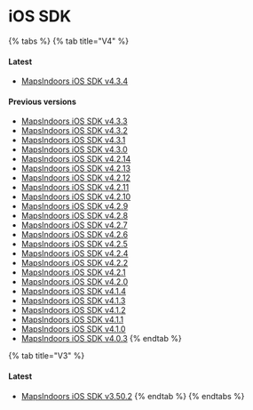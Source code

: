# iOS SDK

{% tabs %}
{% tab title="V4" %}
#### Latest[​](https://docs.mapsindoors.com/reference-docs/ios#latest-1) <a href="#latest-1" id="latest-1"></a>

* [MapsIndoors iOS SDK v4.3.4](https://app.mapsindoors.com/mapsindoors/reference/ios/4.3.4/documentation/mapsindoors/)

#### Previous versions[​](https://docs.mapsindoors.com/reference-docs/ios#previous-versions) <a href="#previous-versions" id="previous-versions"></a>

* [MapsIndoors iOS SDK v4.3.3](https://app.mapsindoors.com/mapsindoors/reference/ios/4.3.3/documentation/mapsindoors/)
* [MapsIndoors iOS SDK v4.3.2](https://app.mapsindoors.com/mapsindoors/reference/ios/4.3.2/documentation/mapsindoors/)
* [MapsIndoors iOS SDK v4.3.1](https://app.mapsindoors.com/mapsindoors/reference/ios/4.3.1/documentation/mapsindoors/)
* [MapsIndoors iOS SDK v4.3.0](https://app.mapsindoors.com/mapsindoors/reference/ios/4.3.0/documentation/mapsindoors/)
* [MapsIndoors iOS SDK v4.2.14](https://app.mapsindoors.com/mapsindoors/reference/ios/4.2.14/documentation/mapsindoors/)
* [MapsIndoors iOS SDK v4.2.13](https://app.mapsindoors.com/mapsindoors/reference/ios/4.2.13/documentation/mapsindoors/)
* [MapsIndoors iOS SDK v4.2.12](https://app.mapsindoors.com/mapsindoors/reference/ios/4.2.12/documentation/mapsindoors/)
* [MapsIndoors iOS SDK v4.2.11](https://app.mapsindoors.com/mapsindoors/reference/ios/4.2.11/documentation/mapsindoors/)
* [MapsIndoors iOS SDK v4.2.10](https://app.mapsindoors.com/mapsindoors/reference/ios/4.2.10/documentation/mapsindoors/)
* [MapsIndoors iOS SDK v4.2.9](https://app.mapsindoors.com/mapsindoors/reference/ios/4.2.9/documentation/mapsindoors/)
* [MapsIndoors iOS SDK v4.2.8](https://app.mapsindoors.com/mapsindoors/reference/ios/4.2.8/documentation/mapsindoors/)
* [MapsIndoors iOS SDK v4.2.7](https://app.mapsindoors.com/mapsindoors/reference/ios/4.2.7/documentation/mapsindoors/)
* [MapsIndoors iOS SDK v4.2.6](https://app.mapsindoors.com/mapsindoors/reference/ios/4.2.6/documentation/mapsindoors/)
* [MapsIndoors iOS SDK v4.2.5](https://app.mapsindoors.com/mapsindoors/reference/ios/4.2.5/documentation/mapsindoors/)
* [MapsIndoors iOS SDK v4.2.4](https://app.mapsindoors.com/mapsindoors/reference/ios/4.2.4/documentation/mapsindoors/)
* [MapsIndoors iOS SDK v4.2.2](https://app.mapsindoors.com/mapsindoors/reference/ios/4.2.2/documentation/mapsindoors/)
* [MapsIndoors iOS SDK v4.2.1](https://app.mapsindoors.com/mapsindoors/reference/ios/4.2.1/documentation/mapsindoors/)
* [MapsIndoors iOS SDK v4.2.0](https://app.mapsindoors.com/mapsindoors/reference/ios/4.2.0/documentation/mapsindoors/)
* [MapsIndoors iOS SDK v4.1.4](https://app.mapsindoors.com/mapsindoors/reference/ios/4.1.4/documentation/mapsindoors/)
* [MapsIndoors iOS SDK v4.1.3](https://app.mapsindoors.com/mapsindoors/reference/ios/4.1.3/documentation/mapsindoors/)
* [MapsIndoors iOS SDK v4.1.2](https://app.mapsindoors.com/mapsindoors/reference/ios/4.1.2/documentation/mapsindoors/)
* [MapsIndoors iOS SDK v4.1.1](https://app.mapsindoors.com/mapsindoors/reference/ios/4.1.1/documentation/mapsindoors/)
* [MapsIndoors iOS SDK v4.1.0](https://app.mapsindoors.com/mapsindoors/reference/ios/4.1.0/documentation/mapsindoors/)
* [MapsIndoors iOS SDK v4.0.3](https://app.mapsindoors.com/mapsindoors/reference/ios/v4-doc/documentation/mapsindoors/)
{% endtab %}

{% tab title="V3" %}
#### Latest[​](https://docs.mapsindoors.com/reference-docs/ios#latest-2) <a href="#latest-2" id="latest-2"></a>

* [MapsIndoors iOS SDK v3.50.2](https://app.mapsindoors.com/mapsindoors/reference/ios/v3/classes.html)
{% endtab %}
{% endtabs %}
